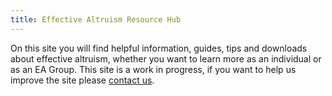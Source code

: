 ```yaml
---
title: Effective Altruism Resource Hub
---
```

On this site you will find helpful information, guides, tips and downloads about effective altruism, whether you want to learn more as an individual or as an EA Group. This site is a work in progress, if you want to help us improve the site please [contact us](/contact/).

